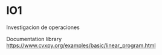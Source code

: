 # IO1
Investigacion de operaciones





Documentation library https://www.cvxpy.org/examples/basic/linear_program.html
